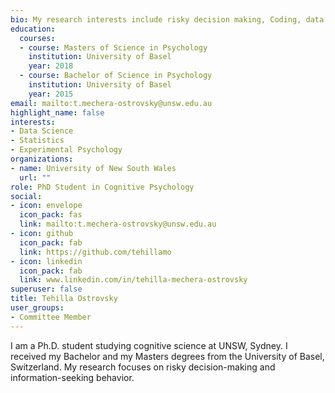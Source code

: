 ```yaml
---
bio: My research interests include risky decision making, Coding, data analysis and computational modeling.  
education:
  courses:
  - course: Masters of Science in Psychology
    institution: University of Basel
    year: 2018
  - course: Bachelor of Science in Psychology
    institution: University of Basel
    year: 2015   
email: mailto:t.mechera-ostrovsky@unsw.edu.au
highlight_name: false
interests:
- Data Science
- Statistics
- Experimental Psychology 
organizations:
- name: University of New South Wales
  url: ""
role: PhD Student in Cognitive Psychology
social:
- icon: envelope
  icon_pack: fas
  link: mailto:t.mechera-ostrovsky@unsw.edu.au
- icon: github
  icon_pack: fab
  link: https://github.com/tehillamo
- icon: linkedin
  icon_pack: fab
  link: www.linkedin.com/in/tehilla-mechera-ostrovsky
superuser: false
title: Tehilla Ostrovsky
user_groups:
- Committee Member
---
```

I am a Ph.D. student studying cognitive science at UNSW, Sydney. I received my Bachelor and my Masters degrees from the University of Basel, Switzerland. My research focuses on risky decision-making and information-seeking behavior.  

